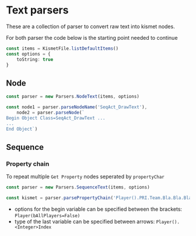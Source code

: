 # Text parsers

These are a collection of parser to convert raw text into kismet nodes.

For both parser the code below is the starting point needed to continue

```ts
const items = KismetFile.listDefaultItems()
const options = {
    toString: true
}
```

## Node

```ts
const parser = new Parsers.NodeText(items, options)

const node1 = parser.parseNodeName('SeqAct_DrawText'),
    node2 = parser.parseNode(`
Begin Object Class=SeqAct_DrawText ...
...
End Object`)
```

## Sequence

### Property chain

To repeat multiple `Get Property` nodes seperated by `propertyChar`

```ts
const parser = new Parsers.SequenceText(items, options)

const kismet = parser.parsePropertyChain('Player().PRI.Team.Bla.Bla.Bla')
```

- options for the begin variable can be specified between the brackets: `Player(bAllPlayers=False)`
- type of the last variable can be specified between arrows: `Player().<Integer>Index`
